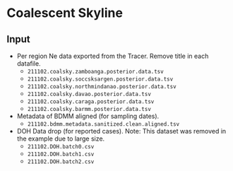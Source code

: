 # Coalescent Skyline
## Input

* Per region Ne data exported from the Tracer. Remove title in each datafile.
  * `211102.coalsky.zamboanga.posterior.data.tsv`
  * `211102.coalsky.soccsksargen.posterior.data.tsv`
  * `211102.coalsky.northmindanao.posterior.data.tsv`
  * `211102.coalsky.davao.posterior.data.tsv`
  * `211102.coalsky.caraga.posterior.data.tsv`
  * `211102.coalsky.barmm.posterior.data.tsv`
* Metadata of BDMM aligned (for sampling dates).
  * `211102.bdmm.metadata.sanitized.clean.aligned.tsv`
* DOH Data drop (for reported cases). Note: This dataset was removed in the example due to large size.
  * `211102.DOH.batch0.csv`
  * `211102.DOH.batch1.csv`
  * `211102.DOH.batch2.csv`

